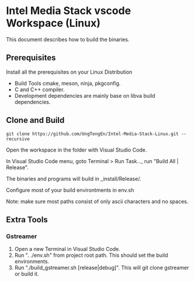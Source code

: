 # Intel Media Stack vscode Workspace (Linux)
This document describes how to build the binaries.

## Prerequisites

Install all the prerequisites on your Linux Distribution 

- Build Tools cmake, meson, ninja, pkgconfig.
- C and C++ compiler.
- Development dependencies are mainly base on libva build dependencies.

## Clone and Build
```
git clone https://github.com/UngTengEn/Intel-Media-Stack-Linux.git --recursive
```

Open the workspace in the folder with Visual Studio Code.

In Visual Studio Code menu, goto Terminal > Run Task..., run "Build All | Release".

The binaries and programs will build in _install/Release/.

Configure most of your build environtments in env.sh

Note: make sure most paths consist of only ascii characters and no spaces.

## Extra Tools

### Gstreamer

1. Open a new Terminal in Visual Studio Code.
2. Run ". ./env.sh" from project root path.  This should set the build environments.
3. Run "./build_gstreamer.sh [release|debug]".  This will git clone gstreamer or build it.
